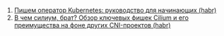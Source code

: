 1. [Пишем оператор Kubernetes: руководство для начинающих (habr)](https://habr.com/ru/companies/slurm/articles/779986/)
2. [В чем силиум, брат? Обзор ключевых фишек Cilium и его преимущества на фоне других CNI-проектов (habr)](https://habr.com/ru/companies/kts/articles/825136/)
